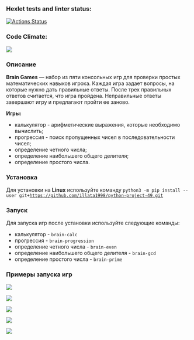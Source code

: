 ### Hexlet tests and linter status:
[![Actions Status](https://github.com/illata1998/python-project-49/actions/workflows/hexlet-check.yml/badge.svg)](https://github.com/illata1998/python-project-49/actions)

### Code Climate:
<a href="https://codeclimate.com/github/illata1998/python-project-49/maintainability"><img src="https://api.codeclimate.com/v1/badges/04dd65ec4f611f194ba3/maintainability" /></a>

### Описание
**Brain Games** — набор из пяти консольных игр для проверки простых математических навыков игрока. Каждая игра задает вопросы, на которые нужно дать правильные ответы. После трех правильных ответов считается, что игра пройдена. Неправильные ответы завершают игру и предлагают пройти ее заново. 

**Игры:**
- калькулятор - арифметические выражения, которые необходимо вычислить;
- прогрессия - поиск пропущенных чисел в последовательности чисел;
- определение четного числа;
- определение наибольшего общего делителя;
- определение простого числа.

### Установка
Для установки на **Linux** используйте команду <code>python3 -m pip install --user git+https://github.com/illata1998/python-project-49.git</code>

### Запуск
Для запуска игр после установки используйте следующие команды:
- калькулятор - <code>brain-calc</code>
- прогрессия - <code>brain-progression</code>
- определение четного числа - <code>brain-even</code>
- определение наибольшего общего делителя - <code>brain-gcd</code>
- определение простого числа - <code>brain-prime</code>

### Примеры запуска игр
<a href="https://asciinema.org/a/5sJ12QVwp4rT3ARyURZoqg8pU" target="_blank"><img src="https://asciinema.org/a/5sJ12QVwp4rT3ARyURZoqg8pU.svg" /></a>

<a href="https://asciinema.org/a/6dJdePcSYd9HFtt3eh1fZBReP" target="_blank"><img src="https://asciinema.org/a/6dJdePcSYd9HFtt3eh1fZBReP.svg" /></a>

<a href="https://asciinema.org/a/LBn6w0JYpZtgfz7nNUFdmKOTM" target="_blank"><img src="https://asciinema.org/a/LBn6w0JYpZtgfz7nNUFdmKOTM.svg" /></a>

<a href="https://asciinema.org/a/3gOpp7sIPotVPM6eXGvIkraZW" target="_blank"><img src="https://asciinema.org/a/3gOpp7sIPotVPM6eXGvIkraZW.svg" /></a>

<a href="https://asciinema.org/a/l24G1A4V731ErYrlchomVsUmd" target="_blank"><img src="https://asciinema.org/a/l24G1A4V731ErYrlchomVsUmd.svg" /></a>
